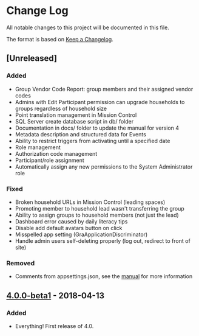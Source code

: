 # Change Log
All notable changes to this project will be documented in this file.

The format is based on [Keep a Changelog](http://keepachangelog.com/).

## [Unreleased]
### Added
- Group Vendor Code Report: group members and their assigned vendor codes
- Admins with Edit Participant permission can upgrade households to groups regardless of household size
- Point translation management in Mission Control
- SQL Server create database script in db/ folder
- Documentation in docs/ folder to update the manual for version 4
- Metadata description and structured data for Events
- Ability to restrict triggers from activating until a specified date
- Role management
- Authorization code management
- Participant/role assignment
- Automatically assign any new permissions to the System Administrator role

### Fixed
- Broken household URLs in Mission Control (leading spaces)
- Promoting member to household lead wasn't transferring the group
- Ability to assign groups to household members (not just the lead)
- Dashboard error caused by daily literacy tips
- Disable add default avatars button on click
- Misspelled app setting (GraApplicationDiscriminator)
- Handle admin users self-deleting properly (log out, redirect to front of site)

### Removed
- Comments from appsettings.json, see the [manual](http://manual.greatreadingadventure.com/en/latest/technical/appsettings/) for more information

## [4.0.0-beta1] - 2018-04-13
### Added
- Everything! First release of 4.0.

[4.0.0-beta1]: https://github.com/mcld/greatreadingadventure/tree/v4.0.0-beta1

